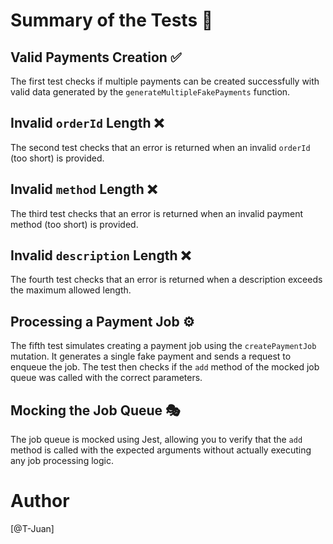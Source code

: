 # Summary of the Tests 📝

## Valid Payments Creation ✅
The first test checks if multiple payments can be created successfully with valid data generated by the `generateMultipleFakePayments` function.

## Invalid `orderId` Length ❌
The second test checks that an error is returned when an invalid `orderId` (too short) is provided.

## Invalid `method` Length ❌
The third test checks that an error is returned when an invalid payment method (too short) is provided.

## Invalid `description` Length ❌
The fourth test checks that an error is returned when a description exceeds the maximum allowed length.

## Processing a Payment Job ⚙️
The fifth test simulates creating a payment job using the `createPaymentJob` mutation. It generates a single fake payment and sends a request to enqueue the job. The test then checks if the `add` method of the mocked job queue was called with the correct parameters.

## Mocking the Job Queue 🎭
The job queue is mocked using Jest, allowing you to verify that the `add` method is called with the expected arguments without actually executing any job processing logic.

# Author 
[@T-Juan]